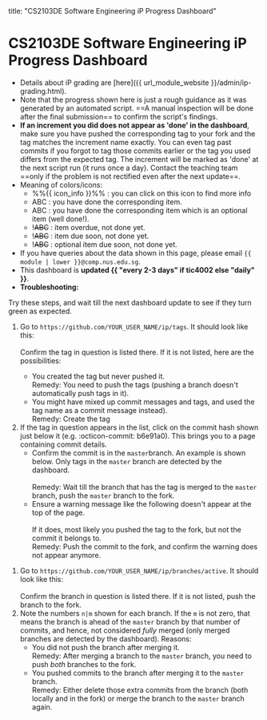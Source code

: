 <frontmatter>
  title: "CS2103DE Software Engineering iP Progress Dashboard"
</frontmatter>

<h1 class="display-4">CS2103DE Software Engineering iP Progress Dashboard</h1>

<box>

* Details about iP grading are [here]({{ url_module_website }}/admin/ip-grading.html).
* Note that the progress shown here is just a rough guidance as it was generated by an automated script. ==A manual inspection will be done after the final submission== to confirm the script's findings.
* **If an increment you did does not appear as 'done' in the dashboard**, make sure you have pushed the corresponding tag to your fork and the tag matches the increment name exactly. You can even tag past commits if you forgot to tag those commits earlier or the tag you used differs from the expected tag. The increment will be marked as 'done' at the next script run (it runs once a day). Contact the teaching team ==only if the problem is not rectified even after the next update==.
* Meaning of colors/icons:
  * %%{{ icon_info }}%% : you can click on this icon to find more info
  * <span class="badge bg-success">ABC</span> : you have done the corresponding item.
  * <span class="badge bg-info">ABC</span> : you have done the corresponding item which is an optional item (well done!).
  * <span class="badge bg-danger">!~~ABC~~</span> : item overdue, not done yet.
  * <span class="badge bg-dark">!~~ABC~~</span> : item due soon, not done yet.
  * <span class="badge bg-secondary">!~~ABC~~</span> : optional item due soon, not done yet.
* If you have queries about the data shown in this page, please email `{{ module | lower }}@comp.nus.edu.sg`.
* This dashboard is **updated {{ "every 2-3 days" if tic4002 else "daily" }}**.
* **Troubleshooting:**

<panel type="seamless" header="Why is an increment related to a _tag_ not green?">

Try these steps, and wait till the next dashboard update to see if they turn green as expected.

1. Go to `https://github.com/YOUR_USER_NAME/ip/tags`. It should look like this:<br>
   <pic src="images/tag-list.png"/><br>
   Confirm the tag in question is listed there. If it is not listed, here are the possibilities:
   * You created the tag but never pushed it.<br>
     Remedy: You need to push the tags (pushing a branch doesn't automatically push tags in it).
   * You might have mixed up commit messages and tags, and used the tag name as a commit message instead).<br>
      Remedy: Create the tag
1. If the tag in question appears in the list, click on the commit hash shown just below it (e.g. <span class="badge badge-light text-secondary"> :octicon-commit: b6e91a0</span>). This brings you to a page containing commit details.
   * Confirm the commit is in the `master`branch. An example is shown below. Only tags in the `master` branch are detected by the dashboard.<br>
     <pic src="images/commit-details.png"/><br>
     Remedy: Wait till the branch that has the tag is merged to the `master` branch, push the `master` branch to the fork.
   * Ensure a warning message like the following doesn't appear at the top of the page.<br>
     <pic src="images/orphan-commit-warning.png"/><br>
     If it does, most likely you pushed the tag to the fork, but not the commit it belongs to.<br>
     Remedy: Push the commit to the fork, and confirm the warning does not appear anymore.

</panel>
<panel type="seamless" header="Why is an increment related to a _branch_ not green?">

1. Go to `https://github.com/YOUR_USER_NAME/ip/branches/active`. It should look like this:<br>
   <pic src="images/active-branches.png"/><br>
   Confirm the branch in question is listed there. If it is not listed, push the branch to the fork.
1. Note the numbers `n|m` shown for each branch. If the `m` is not zero, that means the branch is ahead of the `master` branch by that number of commits, and hence, not considered _fully_ merged (only merged branches are detected by the dashboard). Reasons:
   * You did not push the branch after merging it.<br>
     Remedy: After merging a branch to the `master` branch, you need to push _both_ branches to the fork.
   * You pushed commits to the branch after merging it to the `master` branch.<br>
     Remedy: Either delete those extra commits from the branch (both locally and in the fork) or merge the branch to the `master` branch again.
</panel>
</box>

<include src="contents/cs2103/ip-progress-table-fragment.md" />
